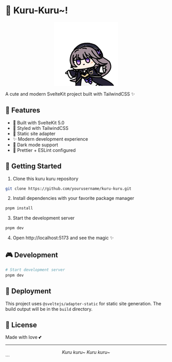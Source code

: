 # 🌟 Kuru-Kuru~! 

<div align="center">
  <img src="https://raw.githubusercontent.com/Ah3ron/kuru-kuru/refs/heads/main/src/lib/assets/herta.gif" alt="Kuru Kuru~!" width="200"/>
</div>

A cute and modern SvelteKit project built with TailwindCSS ✨

## 🎀 Features

- 💫 Built with SvelteKit 5.0
- 🎨 Styled with TailwindCSS
- 🚀 Static site adapter
- ✨ Modern development experience
- 🌈 Dark mode support
- 💝 Prettier + ESLint configured

## 🌸 Getting Started

1. Clone this kuru kuru repository
```bash
git clone https://github.com/yourusername/kuru-kuru.git
```

2. Install dependencies with your favorite package manager
```bash
pnpm install
```

3. Start the development server
```bash
pnpm dev
```

4. Open http://localhost:5173 and see the magic ✨

## 🎮 Development

```bash
# Start development server
pnpm dev
```

## 🌈 Deployment

This project uses `@sveltejs/adapter-static` for static site generation. The build output will be in the `build` directory.

## 💝 License

Made with love 💕

---
<div align="center">
  <i>Kuru kuru~ Kuru kuru~</i>
</div>
```

